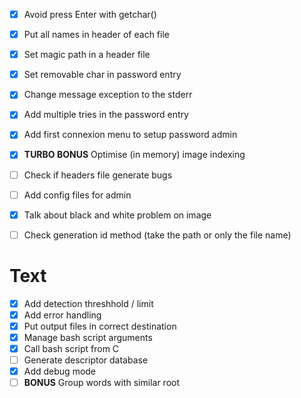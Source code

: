 - [x] Avoid press Enter with getchar()
- [x] Put all names in header of each file
- [x] Set magic path in a header file 
- [x] Set removable char in password entry
- [x] Change message exception to the stderr
- [x] Add multiple tries in the password entry
- [x] Add first connexion menu to setup password admin
- [x] **TURBO BONUS** Optimise (in memory) image indexing
- [ ] Check if headers file generate bugs
- [ ] Add config files for admin
- [X] Talk about black and white problem on image
- [ ] Check generation id method (take the path or only the file name)


# Text
- [X] Add detection threshhold / limit
- [X] Add error handling
- [X] Put output files in correct destination
- [X] Manage bash script arguments
- [X] Call bash script from C
- [ ] Generate descriptor database
- [X] Add debug mode
- [ ] **BONUS** Group words with similar root